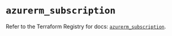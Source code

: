 # `azurerm_subscription`

Refer to the Terraform Registry for docs: [`azurerm_subscription`](https://registry.terraform.io/providers/hashicorp/azurerm/4.32.0/docs/resources/subscription).
